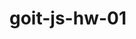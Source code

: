 # goit-js-hw-01

<!-- 8 ДЗ. 8. Модуль 

Алгоритм написания кода по шагам с подробными объяснениями для начинающего:

1. Определение массива изображений:
   - Вначале определяется массив `images`, содержащий объекты, каждый из которых представляет отдельное изображение. Каждый объект имеет три свойства: `preview` (маленькое изображение), `original` (оригинальное изображение) и `description` (описание изображения).

2. Функция `createGallImg`:
   - Затем определяется функция `createGallImg`, которая принимает массив изображений в качестве аргумента.
   - Функция использует метод `map` для преобразования каждого объекта-изображения в строку HTML, представляющую элемент галереи.
   - Возвращает строку, созданную путем объединения всех элементов в массиве в одну строку HTML с помощью метода `join`, чтобы можно было использовать эту строку для отображения HTML-кода на веб-странице. Путем объединения элементов массива в строку HTML мы можем создать код, который отображает нужный контент на странице. Это может быть полезно, например, при создании динамических веб-страниц, где контент генерируется на основе данных из базы данных или других источников.

3. Использование функции `createGallImg`:
   - Далее переменной `gallImg` присваивается результат вызова функции `createGallImg` с массивом `images` в качестве аргумента.
   - Переменная `gallery` получает ссылку на галерею с классом "gallery" при помощи `document.querySelector`.

4. Добавление HTML в галерею:
   - Строковое представление галереи изображений, хранящееся в переменной `gallImg`, добавляется в конец галереи при помощи метода `insertAdjacentHTML`:
* В этой строке кода `gallery.insertAdjacentHTML("beforeend", gallImg);` мы добавляем HTML-код, хранящийся в переменной `gallImg`, внутрь элемента с классом "gallery". Конкретно используется метод `insertAdjacentHTML`, который позволяет вставить указанный HTML внутрь элемента (`gallery`) перед его закрывающим тегом.
* Параметры метода `insertAdjacentHTML`:
* 1. `"beforeend"` - это строка, указывающая, куда вставить HTML. В данном случае "beforeend" означает, что HTML будет вставлен перед закрывающим тегом элемента (`gallery`).
* 2. `gallImg` - это строка с HTML-кодом для галереи изображений, который будет добавлен внутрь элемента.
* Таким образом, эта строка кода добавляет созданный HTML код для галереи изображений внутрь элемента с классом "gallery".

5. Добавление обработчика события "click":
   - Добавляется обработчик события "click" на галерею, который вызывает функцию `selectorImage` при клике на изображение в галерее.

6. Функция `selectorImage`:
   - Функция `selectorImage` служит для показа модального окна с увеличенным изображением при клике на изображение в галерее.
   - Перехватывается стандартное действие браузера при клике на изображение- preventDefault();
   - Извлекаются данные об увеличенном изображении original
и его описании description из атрибутов элемента. Здесь мы получаем два значения изображения, на которое был произведен клик: ссылку на оригинальное изображение из его атрибута data-source и описание изображения из его атрибута alt. 

1. const original = event.target.dataset.source; - мы получаем ссылку на оригинальное изображение из его атрибута data-source с помощью метода dataset. Это позволяет получить значение атрибута data-* элемента.

2. const description = event.target.alt; - мы получаем описание изображения из его атрибута alt с помощью свойства alt элемента. Это позволяет получить текстовое описание содержимого изображения, которое может быть использовано для доступности и SEO-оптимизации.
   - Создается экземпляр модального окна с помощью библиотеки `basicLightbox` и показывается увеличенное изображение.

7. Функция `onModalClose`:
   - Определяется функция `onModalClose`, которая закрывает модальное окно при нажатии клавиши Escape. -->
